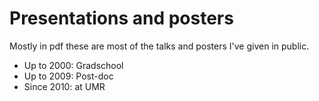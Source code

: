 # Presentations and posters

Mostly in pdf these are most of the talks and posters I've given in public.

* Up to 2000: Gradschool
* Up to 2009: Post-doc
* Since 2010: at UMR

